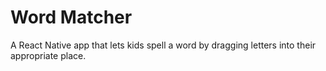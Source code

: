 # Word Matcher

A React Native app that lets kids spell a word by dragging letters into their appropriate place.


